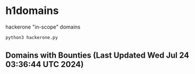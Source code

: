 # h1domains
hackerone "in-scope" domains

`python3 hackerone.py`
## Domains with Bounties (Last Updated Wed Jul 24 03:36:44 UTC 2024)
```

```
